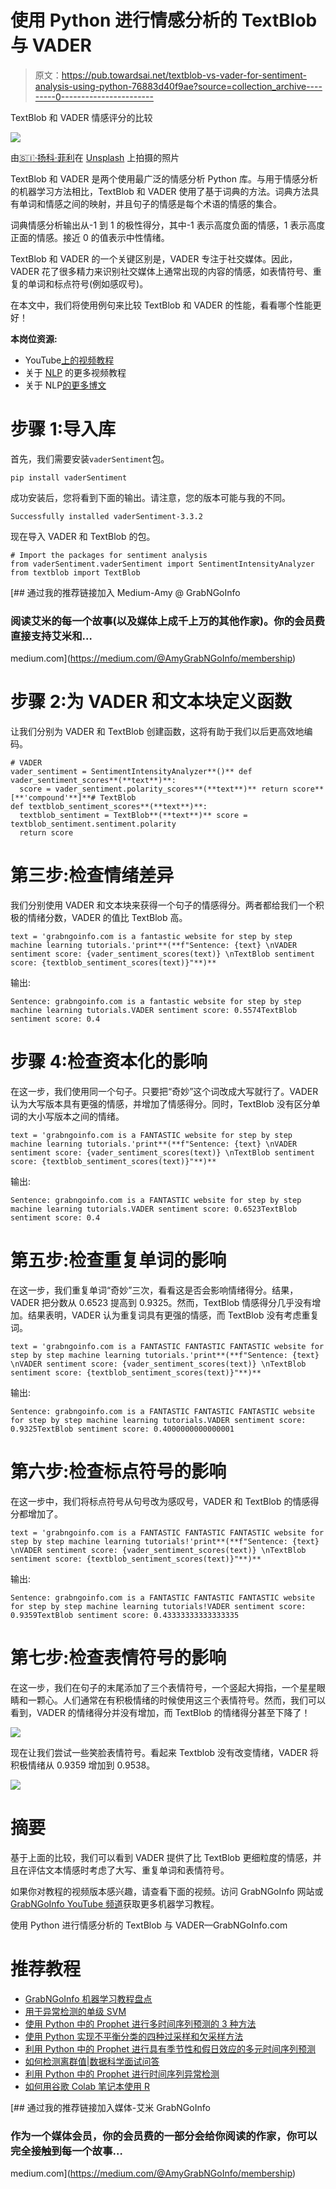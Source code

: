 # 使用 Python 进行情感分析的 TextBlob 与 VADER

> 原文：<https://pub.towardsai.net/textblob-vs-vader-for-sentiment-analysis-using-python-76883d40f9ae?source=collection_archive---------0----------------------->

TextBlob 和 VADER 情感评分的比较

![](img/264c6fa87c06e08b5d416f361698490d.png)

由[🇸🇮·扬科·菲利](https://unsplash.com/@itfeelslikefilm?utm_source=medium&utm_medium=referral)在 [Unsplash](https://unsplash.com?utm_source=medium&utm_medium=referral) 上拍摄的照片

TextBlob 和 VADER 是两个使用最广泛的情感分析 Python 库。与用于情感分析的机器学习方法相比，TextBlob 和 VADER 使用了基于词典的方法。词典方法具有单词和情感之间的映射，并且句子的情感是每个术语的情感的集合。

词典情感分析输出从-1 到 1 的极性得分，其中-1 表示高度负面的情感，1 表示高度正面的情感。接近 0 的值表示中性情绪。

TextBlob 和 VADER 的一个关键区别是，VADER 专注于社交媒体。因此，VADER 花了很多精力来识别社交媒体上通常出现的内容的情感，如表情符号、重复的单词和标点符号(例如感叹号)。

在本文中，我们将使用例句来比较 TextBlob 和 VADER 的性能，看看哪个性能更好！

**本岗位资源:**

*   YouTube[上的视频教程](https://www.youtube.com/watch?v=V858y9L_RJM&list=PLVppujud2yJpx5r8GFeJ81fyek8dEDMX-&index=2)
*   关于 [NLP](https://www.youtube.com/playlist?list=PLVppujud2yJpx5r8GFeJ81fyek8dEDMX-) 的更多视频教程
*   关于 NLP[的更多博文](https://medium.com/@AmyGrabNGoInfo/list/nlp-49340193610f)

# 步骤 1:导入库

首先，我们需要安装`vaderSentiment`包。

```
pip install vaderSentiment
```

成功安装后，您将看到下面的输出。请注意，您的版本可能与我的不同。

```
Successfully installed vaderSentiment-3.3.2
```

现在导入 VADER 和 TextBlob 的包。

```
# Import the packages for sentiment analysis
from vaderSentiment.vaderSentiment import SentimentIntensityAnalyzer
from textblob import TextBlob
```

[](https://medium.com/@AmyGrabNGoInfo/membership) [## 通过我的推荐链接加入 Medium-Amy @ GrabNGoInfo

### 阅读艾米的每一个故事(以及媒体上成千上万的其他作家)。你的会员费直接支持艾米和…

medium.com](https://medium.com/@AmyGrabNGoInfo/membership) 

# 步骤 2:为 VADER 和文本块定义函数

让我们分别为 VADER 和 TextBlob 创建函数，这将有助于我们以后更高效地编码。

```
# VADER
vader_sentiment = SentimentIntensityAnalyzer**()** def vader_sentiment_scores**(**text**)**:
  score = vader_sentiment.polarity_scores**(**text**)** return score**[**'compound'**]**# TextBlob
def textblob_sentiment_scores**(**text**)**:
  textblob_sentiment = TextBlob**(**text**)** score = textblob_sentiment.sentiment.polarity
  return score
```

# 第三步:检查情绪差异

我们分别使用 VADER 和文本块来获得一个句子的情感得分。两者都给我们一个积极的情绪分数，VADER 的值比 TextBlob 高。

```
text = 'grabngoinfo.com is a fantastic website for step by step machine learning tutorials.'print**(**f"Sentence: {text} \nVADER sentiment score: {vader_sentiment_scores(text)} \nTextBlob sentiment score: {textblob_sentiment_scores(text)}"**)**
```

输出:

```
Sentence: grabngoinfo.com is a fantastic website for step by step machine learning tutorials.VADER sentiment score: 0.5574TextBlob sentiment score: 0.4
```

# 步骤 4:检查资本化的影响

在这一步，我们使用同一个句子。只要把“奇妙”这个词改成大写就行了。VADER 认为大写版本具有更强的情感，并增加了情感得分。同时，TextBlob 没有区分单词的大小写版本之间的情绪。

```
text = 'grabngoinfo.com is a FANTASTIC website for step by step machine learning tutorials.'print**(**f"Sentence: {text} \nVADER sentiment score: {vader_sentiment_scores(text)} \nTextBlob sentiment score: {textblob_sentiment_scores(text)}"**)**
```

输出:

```
Sentence: grabngoinfo.com is a FANTASTIC website for step by step machine learning tutorials.VADER sentiment score: 0.6523TextBlob sentiment score: 0.4
```

# 第五步:检查重复单词的影响

在这一步，我们重复单词“奇妙”三次，看看这是否会影响情绪得分。结果，VADER 把分数从 0.6523 提高到 0.9325。然而，TextBlob 情感得分几乎没有增加。结果表明，VADER 认为重复词具有更强的情感，而 TextBlob 没有考虑重复词。

```
text = 'grabngoinfo.com is a FANTASTIC FANTASTIC FANTASTIC website for step by step machine learning tutorials.'print**(**f"Sentence: {text} \nVADER sentiment score: {vader_sentiment_scores(text)} \nTextBlob sentiment score: {textblob_sentiment_scores(text)}"**)**
```

输出:

```
Sentence: grabngoinfo.com is a FANTASTIC FANTASTIC FANTASTIC website for step by step machine learning tutorials.VADER sentiment score: 0.9325TextBlob sentiment score: 0.4000000000000001
```

# 第六步:检查标点符号的影响

在这一步中，我们将标点符号从句号改为感叹号，VADER 和 TextBlob 的情感得分都增加了。

```
text = 'grabngoinfo.com is a FANTASTIC FANTASTIC FANTASTIC website for step by step machine learning tutorials!'print**(**f"Sentence: {text} \nVADER sentiment score: {vader_sentiment_scores(text)} \nTextBlob sentiment score: {textblob_sentiment_scores(text)}"**)**
```

输出:

```
Sentence: grabngoinfo.com is a FANTASTIC FANTASTIC FANTASTIC website for step by step machine learning tutorials!VADER sentiment score: 0.9359TextBlob sentiment score: 0.43333333333333335
```

# 第七步:检查表情符号的影响

在这一步，我们在句子的末尾添加了三个表情符号，一个竖起大拇指，一个星星眼睛和一颗心。人们通常在有积极情绪的时候使用这三个表情符号。然而，我们可以看到，VADER 的情绪得分并没有增加，而 TextBlob 的情绪得分甚至下降了！

![](img/04bc5710af693a5138d9f86740974208.png)

现在让我们尝试一些笑脸表情符号。看起来 Textblob 没有改变情绪，VADER 将积极情绪从 0.9359 增加到 0.9538。

![](img/e56fae85e95a9a3dded361359d856f7a.png)

# 摘要

基于上面的比较，我们可以看到 VADER 提供了比 TextBlob 更细粒度的情感，并且在评估文本情感时考虑了大写、重复单词和表情符号。

如果你对教程的视频版本感兴趣，请查看下面的视频。访问 GrabNGoInfo 网站或 [GrabNGoInfo YouTube 频道](https://www.youtube.com/channel/UCmbA7XB6Wb7bLwJw9ARPcYg/playlists)获取更多机器学习教程。

使用 Python 进行情感分析的 TextBlob 与 VADER—GrabNGoInfo.com

# 推荐教程

*   [GrabNGoInfo 机器学习教程盘点](https://medium.com/grabngoinfo/grabngoinfo-machine-learning-tutorials-inventory-9b9d78ebdd67)
*   [用于异常检测的单级 SVM](https://medium.com/p/one-class-svm-for-anomaly-detection-6c97fdd6d8af)
*   [使用 Python 中的 Prophet 进行多时间序列预测的 3 种方法](https://medium.com/p/3-ways-for-multiple-time-series-forecasting-using-prophet-in-python-7a0709a117f9)
*   [使用 Python 实现不平衡分类的四种过采样和欠采样方法](https://medium.com/p/four-oversampling-and-under-sampling-methods-for-imbalanced-classification-using-python-7304aedf9037)
*   [利用 Python 中的 Prophet 进行具有季节性和假日效应的多元时间序列预测](https://medium.com/p/multivariate-time-series-forecasting-with-seasonality-and-holiday-effect-using-prophet-in-python-d5d4150eeb57)
*   [如何检测离群值|数据科学面试问答](https://medium.com/p/how-to-detect-outliers-data-science-interview-questions-and-answers-1e400284f6b4)
*   [利用 Python 中的 Prophet 进行时间序列异常检测](https://medium.com/p/time-series-anomaly-detection-using-prophet-in-python-877d2b7b14b4)
*   [如何用谷歌 Colab 笔记本使用 R](https://medium.com/p/how-to-use-r-with-google-colab-notebook-610c3a2f0eab)

[](https://medium.com/@AmyGrabNGoInfo/membership) [## 通过我的推荐链接加入媒体-艾米 GrabNGoInfo

### 作为一个媒体会员，你的会员费的一部分会给你阅读的作家，你可以完全接触到每一个故事…

medium.com](https://medium.com/@AmyGrabNGoInfo/membership)